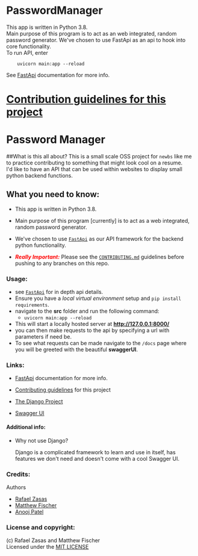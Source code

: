 # PasswordManager

This app is written in Python 3.8. <br>
Main purpose of this program is to act as an web integrated, random 
password generator.
We've chosen to use FastApi as an api to hook into core functionality.<br>
To run API, enter <br>
```
    uvicorn main:app --reload
```

See [FastApi](https://fastapi.tiangolo.com/) documentation for more info.

[Contribution guidelines for this project](docs/CONTRIBUTING.md)
=======
# Password Manager

##What is this all about?
This is a small scale OSS project for `newbs` like me to practice
contributing to something that might look cool on a resume.<br>
I'd like to have an API that can be used within websites 
to display small python backend functions.


## What you need to know:
- This app is written in Python 3.8. 
- Main purpose of this program \[currently\] is to act as a
 web integrated, random password generator.
 
- We've chosen to use [`FastApi`](https://fastapi.tiangolo.com/) as our API framework
  for the backend python functionality.

- ***<span style="color:red; ">Really Important:</span>***
Please see the [`CONTRIBUTING.md`](docs/CONTRIBUTING.md)
guidelines before pushing to any branches on this repo.

### Usage:
- see [`FastApi`](https://fastapi.tiangolo.com/) for in depth 
api details.
- Ensure you have a *local virtual environment* setup and 
`pip install requirements`.
- navigate to the **src** folder and run the following command:
    - `uvicorn main:app --reload`
- This will start a locally hosted server at **http://127.0.0.1:8000/**
- you can then make requests to the api by specifying a url with 
parameters if need be.
- To see what requests can be made navigate to the `/docs` page
where you will be greeted with the beautiful **swaggerUI**.


### Links:

- [FastApi](https://fastapi.tiangolo.com/) documentation for more info.

- [Contributing guidelines](./CONTRIBUTING.md) for this project
- [The Django Project](https://www.djangoproject.com/) 
- [Swagger UI](https://github.com/swagger-api/swagger-ui)


#### Additional info:
- Why not use Django?
    <p>Django is a complicated framework to learn 
    and use in itself, has features
     we don't need and doesn't come 
     with a cool Swagger UI.</p>
     
### Credits:

Authors
- [Rafael Zasas](https://github.com/RafaelZasas)
- [Matthew Fischer](https://github.com/mattfisc)
- [Anooj Patel](https://github.com/Gravuun)

### License and copyright:
(c) Rafael Zasas and Matthew Fischer <br>
Licensed under the [MIT LICENSE](/LICENSE)
